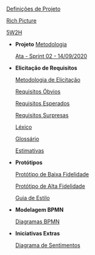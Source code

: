 [Definições de Projeto](definicao_projeto/definicao_projeto.md)

[Rich Picture](rich_picture/richpicture.md)

[5W2H](5W2H/5W2H.md)

* **Projeto**
	[Metodologia](metodologia/metodologia.md)

	[Ata - Sprint 02 - 14/09/2020](metodologia/atas/ata_sprint02.md)

* **Elicitação de Requisitos**

	[Metodologia de Elicitação](requisitos/metodologia_elicitacao.md)

	[Requisitos Óbvios](requisitos/requisitos_obvios.md)

	[Requisitos Esperados](requisitos/requisitos_esperados.md)

	[Requisitos Surpresas](requisitos/requisitos_surpresas.md)

	[Léxico](lexico/lexico.md)

	[Glossário](glossario/glossario.md)

	[Estimativas](estimativas/estimativas.md)

* **Protótipos**

	[Protótipo de Baixa Fidelidade](prototipos/prototipo_baixa.md)

	[Protótipo de Alta Fidelidade](prototipos/prototipo_alta.md)

	[Guia de Estilo](prototipos/guia_estilo.md)

* **Modelagem BPMN**

	[Diagramas BPMN](bpmn/diagramas.md)

* **Iniciativas Extras**

	[Diagrama de Sentimentos](iniciativas_extras/diagrama_sentimento.md)